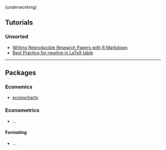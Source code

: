 (underworking)

## Tutorials

### Unsorted

- [Writing Reproducible Research Papers with R Markdown](https://github.com/resulumit/rmd_workshop)
- [Best Practice for newline in LaTeX table](https://haozhu233.github.io/kableExtra/best_practice_for_newline_in_latex_table.pdf)

---

## Packages

### Economics

- [econocharts](https://github.com/R-CoderDotCom/econocharts/)

### Econometrics

- ...

#### Formating

- ...

